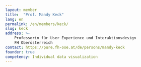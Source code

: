```yaml
---
layout: member
title:  "Prof. Mandy Keck"
lang: en
permalink: /en/members/keck/
slug: keck
address: >-
    Professorin für User Experience und Interaktionsdesign
    FH Oberösterreich
contact: https://pure.fh-ooe.at/de/persons/mandy-keck
founder: true
competency: Individual data visualization
---
```

